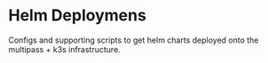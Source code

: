 # Helm Deploymens
Configs and supporting scripts to get helm charts deployed onto the multipass + k3s infrastructure.